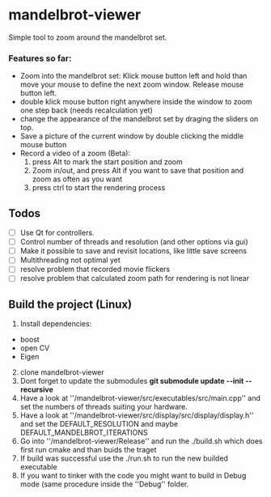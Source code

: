 # mandelbrot-viewer
Simple tool to zoom around the mandelbrot set.

### Features so far:
 * Zoom into the mandelbrot set: Klick mouse button left and hold than move your mouse to define the next zoom window. Release mouse button left.
 * double klick mouse button right anywhere inside the window to zoom one step back (needs recalculation yet)
 * change the appearance of the mandelbrot set by draging the sliders on top.
 * Save a picture of the current window by double clicking the middle mouse button
 * Record a video of a zoom (Beta): 
    1. press Alt to mark the start position and zoom
    2. Zoom in/out, and press Alt if you want to save that position and zoom as often as you want
    3. press ctrl to start the rendering process
 
## Todos
 - [ ] Use Qt for controllers.
 - [ ] Control number of threads and resolution (and other options via gui)
 - [ ] Make it possible to save and revisit locations, like little save screens
 - [ ] Multithreading not optimal yet
 - [ ] resolve problem that recorded movie flickers
 - [ ] resolve problem that calculated zoom path for rendering is not linear
 
## Build the project (Linux)

 1. Install dependencies:
  * boost
  * open CV
  * Eigen
 2. clone mandelbrot-viewer
 3. Dont forget to update the submodules **git submodule update --init --recursive**
 4. Have a look at ''/mandelbrot-viewer/src/executables/src/main.cpp'' and set the numbers of threads suiting your hardware.
 5. Have a look at ''/mandelbrot-viewer/src/display/src/display/display.h'' and set the DEFAULT_RESOLUTION and maybe DEFAULT_MANDELBROT_ITERATIONS
 6. Go into ''/mandelbrot-viewer/Release'' and run the ./build.sh which does first run cmake and than buids the traget
 7. If build was successful use the ./run.sh to run the new builded executable
 8. If you want to tinker with the code you might want to build in Debug mode (same procedure inside the ''Debug'' folder.
 
 



